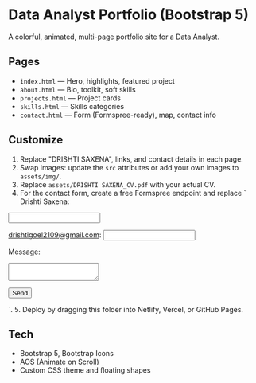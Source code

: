 
# Data Analyst Portfolio (Bootstrap 5)

A colorful, animated, multi-page portfolio site for a Data Analyst.

## Pages
- `index.html` — Hero, highlights, featured project
- `about.html` — Bio, toolkit, soft skills
- `projects.html` — Project cards
- `skills.html` — Skills categories
- `contact.html` — Form (Formspree-ready), map, contact info

## Customize
1. Replace "DRISHTI SAXENA", links, and contact details in each page.
2. Swap images: update the `src` attributes or add your own images to `assets/img/`.
3. Replace `assets/DRISHTI SAXENA_CV.pdf` with your actual CV.
4. For the contact form, create a free Formspree endpoint and replace `<form action="https://formspree.io/f/yourFormID" method="POST">
  <label for="name">Drishti Saxena:</label>
  <input type="text" name="name" required>

  <label for="email">drishtigoel2109@gmail.com:</label>
  <input type="email" name="email" required>

  <label for="message">Message:</label>
  <textarea name="message" required></textarea>

  <button type="submit">Send</button>
</form>`.
5. Deploy by dragging this folder into Netlify, Vercel, or GitHub Pages.

## Tech
- Bootstrap 5, Bootstrap Icons
- AOS (Animate on Scroll)
- Custom CSS theme and floating shapes
